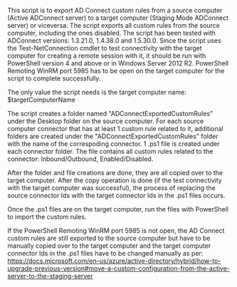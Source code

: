 This script is to export AD Connect custom rules from a source computer (Active ADConnect server) to a target computer (Staging Mode ADConnect server) or viceversa.
The script exports all custom rules from the source computer, including the ones disabled.
The script has been tested with ADConnect versions: 1.3.21.0, 1.4.38.0 and 1.5.30.0.
Since the script uses the Test-NetConnection cmdlet to test connectivity with the target computer for creating a remote session with it, it should be run with PowerShell version 4 and above or in Windows Server 2012 R2.
PowerShell Remoting WinRM port 5985 has to be open on the target computer for the script to complete successfully.

The only value the script needs is the target computer name:
$targetComputerName

The script creates a folder named "ADConnectExportedCustomRules" under the Desktop folder on the source computer.
For each source computer connector that has at least 1 custom rule related to it, additional folders are created under the "ADConnectExportedCustomRules" folder with the name of the correspoding connector.
1 .ps1 file is created under each connector folder. The file contains all custom rules related to the connector: Inbound/Outbound, Enabled/Disabled.

After the folder and file creations are done, they are all copied over to the target computer.
After the copy operation is done (if the test connectivity with the target computer was successful), the process of replacing the source connector Ids with the target connector Ids in the .ps1 files occurs.

Once the .ps1 files are on the target computer, run the files with PowerShell to import the custom rules.

If the PowerShell Remoting WinRM port 5985 is not open, the AD Connect custom rules are still exported to the source computer but have to be manually copied over to the target computer and the target computer connector Ids in the .ps1 files have to be changed manually as per:
https://docs.microsoft.com/en-us/azure/active-directory/hybrid/how-to-upgrade-previous-version#move-a-custom-configuration-from-the-active-server-to-the-staging-server